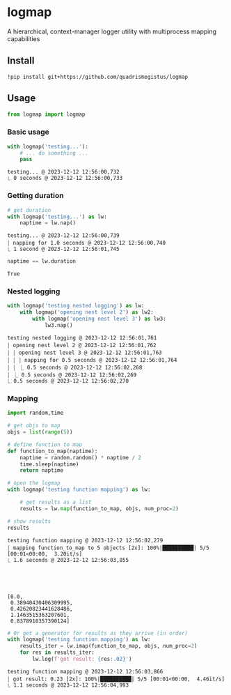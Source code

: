 # logmap

A hierarchical, context-manager logger utility with multiprocess mapping capabilities

## Install

```
!pip install git+https://github.com/quadrismegistus/logmap
```

## Usage


```python
from logmap import logmap
```

### Basic usage


```python
with logmap('testing...'):
    # ... do something ...
    pass
```

    testing... @ 2023-12-12 12:56:00,732
    ⎿ 0 seconds @ 2023-12-12 12:56:00,733


### Getting duration


```python
# get duration
with logmap('testing...') as lw:
    naptime = lw.nap()
```

    testing... @ 2023-12-12 12:56:00,739
    ￨ napping for 1.0 seconds @ 2023-12-12 12:56:00,740
    ⎿ 1 second @ 2023-12-12 12:56:01,745



```python
naptime == lw.duration
```




    True



### Nested logging


```python
with logmap('testing nested logging') as lw:
    with logmap('opening nest level 2') as lw2:
        with logmap('opening nest level 3') as lw3:
            lw3.nap()
```

    testing nested logging @ 2023-12-12 12:56:01,761
    ￨ opening nest level 2 @ 2023-12-12 12:56:01,762
    ￨ ￨ opening nest level 3 @ 2023-12-12 12:56:01,763
    ￨ ￨ ￨ napping for 0.5 seconds @ 2023-12-12 12:56:01,764
    ￨ ￨ ⎿ 0.5 seconds @ 2023-12-12 12:56:02,268
    ￨ ⎿ 0.5 seconds @ 2023-12-12 12:56:02,269
    ⎿ 0.5 seconds @ 2023-12-12 12:56:02,270


### Mapping


```python
import random,time

# get objs to map
objs = list(range(5))

# define function to map
def function_to_map(naptime):
    naptime = random.random() * naptime / 2
    time.sleep(naptime)
    return naptime

# open the logmap
with logmap('testing function mapping') as lw:

    # get results as a list
    results = lw.map(function_to_map, objs, num_proc=2)

# show results
results
```

    testing function mapping @ 2023-12-12 12:56:02,279
    ￨ mapping function_to_map to 5 objects [2x]: 100%|██████████| 5/5 [00:01<00:00,  3.20it/s]
    ⎿ 1.6 seconds @ 2023-12-12 12:56:03,855





    [0.0,
     0.38940430406309995,
     0.42620823441628486,
     1.1463515363207601,
     0.8378910357390124]




```python
# Or get a generator for results as they arrive (in order)
with logmap('testing function mapping') as lw:
    results_iter = lw.imap(function_to_map, objs, num_proc=2)
    for res in results_iter:
        lw.log(f'got result: {res:.02}')
```

    testing function mapping @ 2023-12-12 12:56:03,866
    ￨ got result: 0.23 [2x]: 100%|██████████| 5/5 [00:01<00:00,  4.46it/s]            
    ⎿ 1.1 seconds @ 2023-12-12 12:56:04,993

